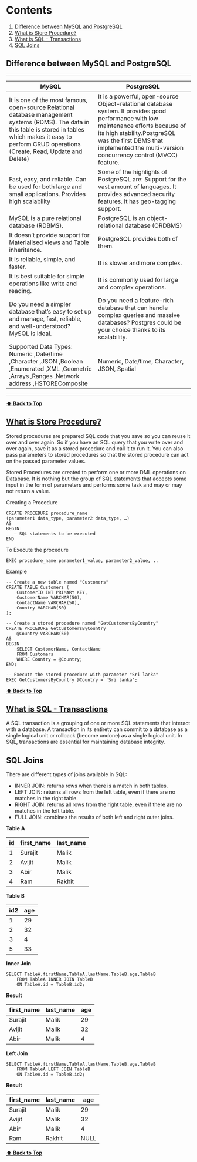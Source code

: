 # Contents
1. [Difference between MySQL and PostgreSQL](#difference-between-mysql-and-postgresql)
2. [What is Store Procedure?](#what-is-store-procedure)
3. [What is SQL - Transactions](#what-is-sql---transactions)
4. [SQL Joins](#sql-joins)


## Difference between MySQL and PostgreSQL

-----------------------------------------------------
| MySQL | PostgreSQL    |
|-------|---------------|
| It is one of the most famous, open-source Relational database management systems (RDMS). The data in this table is stored in tables which makes it easy to perform CRUD operations (Create, Read, Update and Delete)  | It is a powerful, open-source Object-relational database system. It provides good performance with low maintenance efforts because of its high stability.PostgreSQL was the first DBMS that implemented the multi-version concurrency control (MVCC) feature.
| Fast, easy, and reliable. Can be used for both large and small applications. Provides high scalability    | Some of the highlights of PostgreSQL are:  Support for the vast amount of languages. It provides advanced security features. It has geo-tagging support.
| MySQL is a pure relational database (RDBMS). | PostgreSQL is an object-relational database (ORDBMS) 
| It doesn’t provide support for Materialised views and Table inheritance. | PostgreSQL provides both of them.
| It is reliable, simple, and faster.   | It is slower and more complex.
| 	It is best suitable for simple operations like write and reading.   | It is commonly used for large and complex operations.
| Do you need a simpler database that’s easy to set up and manage, fast, reliable, and well-understood? MySQL is ideal.     | Do you need a feature-rich database that can handle complex queries and massive databases? Postgres could be your choice thanks to its scalability.
| Supported Data Types: Numeric ,Date/time ,Character ,JSON ,Boolean ,Enumerated ,XML ,Geometric ,Arrays ,Ranges ,Network address ,HSTOREComposite | Numeric, Date/time, Character, JSON, Spatial
----------------------

**[⬆ Back to Top](#contents)**

## [What is Store Procedure?](https://www.geeksforgeeks.org/what-is-stored-procedures-in-sql/)
Stored procedures are prepared SQL code that you save so you can reuse it over and over again. So if you have an SQL query that you write over and over again, save it as a stored procedure and call it to run it. You can also pass parameters to stored procedures so that the stored procedure can act on the passed parameter values.

Stored Procedures are created to perform one or more DML operations on Database. It is nothing but the group of SQL statements that accepts some input in the form of parameters and performs some task and may or may not return a value. 

Creating a Procedure 
```
CREATE PROCEDURE procedure_name
(parameter1 data_type, parameter2 data_type, …)
AS
BEGIN
   — SQL statements to be executed
END
```
To Execute the procedure
```
EXEC procedure_name parameter1_value, parameter2_value, ..
```

Example
```
-- Create a new table named "Customers"
CREATE TABLE Customers (
    CustomerID INT PRIMARY KEY,
    CustomerName VARCHAR(50),
    ContactName VARCHAR(50),
    Country VARCHAR(50)
);

-- Create a stored procedure named "GetCustomersByCountry"
CREATE PROCEDURE GetCustomersByCountry
    @Country VARCHAR(50)
AS
BEGIN
    SELECT CustomerName, ContactName
    FROM Customers
    WHERE Country = @Country;
END;

-- Execute the stored procedure with parameter "Sri lanka"
EXEC GetCustomersByCountry @Country = 'Sri lanka';
```

**[⬆ Back to Top](#contents)**

## [What is SQL - Transactions](https://www.tutorialspoint.com/sql/sql-transactions.htm)
A SQL transaction is a grouping of one or more SQL statements that interact with a database. A transaction in its entirety can commit to a database as a single logical unit or rollback (become undone) as a single logical unit. In SQL, transactions are essential for maintaining database integrity.

## SQL Joins
There are different types of joins available in SQL:
* INNER JOIN: returns rows when there is a match in both tables.
* LEFT JOIN: returns all rows from the left table, even if there are no matches in the right table.
* RIGHT JOIN: returns all rows from the right table, even if there are no matches in the left table.
* FULL JOIN: combines the results of both left and right outer joins.

**Table A**

| id  | first_name    | last_name
|---    | ---    | ---
1   | Surajit   | Malik
2   | Avijit    | Malik
3   | Abir      | Malik
4   | Ram       | Rakhit

**Table B**

| id2  | age |
|---    |--- 
1   | 29 
2   | 32   
3   | 4    
5   | 33    

**Inner Join**
```
SELECT TableA.firstName,TableA.lastName,TableB.age,TableB
    FROM TableA INNER JOIN TableB 
    ON TableA.id = TableB.id2;
```

**Result**

| first_name    | last_name | age |
|---    | ---    | --
 Surajit   | Malik | 29
 Avijit    | Malik | 32
 Abir      | Malik | 4

**Left Join**
```
SELECT TableA.firstName,TableA.lastName,TableB.age,TableB
    FROM TableA LEFT JOIN TableB 
    ON TableA.id = TableB.id2;
```

**Result**

| first_name    | last_name | age |
|---    | ---    | --
 Surajit   | Malik | 29
 Avijit    | Malik | 32
 Abir      | Malik | 4
Ram        | Rakhit | NULL

**[⬆ Back to Top](#contents)**

